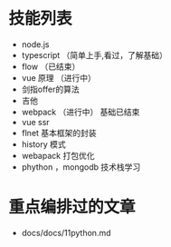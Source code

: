 # 技能列表

-   node.js
-   typescript （简单上手,看过，了解基础）
-   flow （已结束）
-   vue 原理 （进行中）
-   剑指offer的算法
-   吉他
-   webpack （进行中） 基础已结束
-   vue ssr 
-   flnet 基本框架的封装 
-   history 模式 
-   webapack 打包优化
-   phython ，mongodb 技术栈学习

# 重点编排过的文章

-   docs/docs/11python.md
